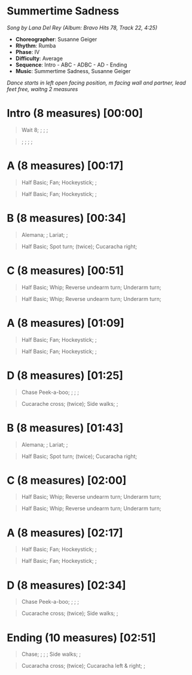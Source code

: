 # Summertime Sadness
*Song by Lana Del Rey (Album: Bravo Hits 78, Track 22, 4:25)*

* **Choreographer**: Susanne Geiger
* **Rhythm**: Rumba
* **Phase**: IV
* **Difficulty**: Average
* **Sequence**: Intro - ABC - ADBC - AD - Ending
* **Music**: Summertime Sadness, Susanne Geiger

*Dance starts in left open facing position, m facing wall and partner, lead feet free, waitng 2 measures*

# Intro (8 measures) [00:00]

> Wait 8; ; ; ; 

> ; ; ; ;

# A (8 measures) [00:17]

> Half Basic; Fan; Hockeystick; ; 

> Half Basic; Fan; Hockeystick; ; 

# B (8 measures) [00:34]

> Alemana; ; Lariat; ;

> Half Basic; Spot turn; (twice); Cucaracha right; 

# C (8 measures) [00:51]

> Half Basic; Whip; Reverse undearm turn; Underarm turn;

> Half Basic; Whip; Reverse undearm turn; Underarm turn;

# A (8 measures) [01:09]

> Half Basic; Fan; Hockeystick; ; 

> Half Basic; Fan; Hockeystick; ; 

# D (8 measures) [01:25]

> Chase Peek-a-boo; ; ; ; 

> Cucarache cross; (twice); Side walks; ;


# B (8 measures) [01:43]

> Alemana; ; Lariat; ;

> Half Basic; Spot turn; (twice); Cucaracha right; 

# C (8 measures) [02:00]

> Half Basic; Whip; Reverse undearm turn; Underarm turn;

> Half Basic; Whip; Reverse undearm turn; Underarm turn;

# A (8 measures) [02:17]

> Half Basic; Fan; Hockeystick; ; 

> Half Basic; Fan; Hockeystick; ; 

# D (8 measures) [02:34]

> Chase Peek-a-boo; ; ; ; 

> Cucarache cross; (twice); Side walks; ;

# Ending (10 measures) [02:51]

> Chase; ; ; ; Side walks; ; 

> Cucaracha cross; (twice); Cucaracha left & right; ;

<meta name="x:audio-file" content="l/Lana Del Rey/Lana Del Rey - Summertime Sadness.mp3">